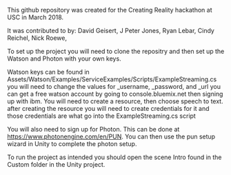 This github repository was created for the Creating Reality hackathon at USC in March 2018.  

It was contributed to by:
David Geisert,
J Peter Jones,
Ryan Lebar,
Cindy Reichel,
Nick Roewe,

To set up the project you will need to clone the repositry and then set up the Watson and Photon with your own keys. 

Watson keys can be found in Assets/Watson/Examples/ServiceExamples/Scripts/ExampleStreaming.cs
you will need to change the values for _username, _password, and _url
you can get a free watson account by going to console.bluemix.net then signing up with ibm.  You will need to create a resource, then choose speech to text.  after creating the resource you will need to create credentials for it and those credentials are what go into the ExampleStreaming.cs script

You will also need to sign up for Photon.  This can be done at https://www.photonengine.com/en/PUN.  You can then use the pun setup wizard in Unity to complete the photon setup.

To run the project as intended you should open the scene Intro found in the Custom folder in the Unity project.
